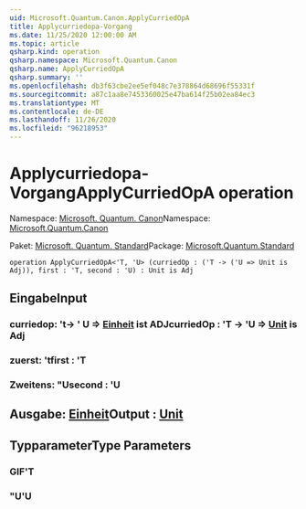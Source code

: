 ```yaml
---
uid: Microsoft.Quantum.Canon.ApplyCurriedOpA
title: Applycurriedopa-Vorgang
ms.date: 11/25/2020 12:00:00 AM
ms.topic: article
qsharp.kind: operation
qsharp.namespace: Microsoft.Quantum.Canon
qsharp.name: ApplyCurriedOpA
qsharp.summary: ''
ms.openlocfilehash: db3f63cbe2ee5ef048c7e378864d68696f55331f
ms.sourcegitcommit: a87c1aa8e7453360025e47ba614f25b02ea84ec3
ms.translationtype: MT
ms.contentlocale: de-DE
ms.lasthandoff: 11/26/2020
ms.locfileid: "96218953"
---
```

# <a name="applycurriedopa-operation"></a><span data-ttu-id="d8da0-102">Applycurriedopa-Vorgang</span><span class="sxs-lookup"><span data-stu-id="d8da0-102">ApplyCurriedOpA operation</span></span>

<span data-ttu-id="d8da0-103">Namespace: [Microsoft. Quantum. Canon](xref:Microsoft.Quantum.Canon)</span><span class="sxs-lookup"><span data-stu-id="d8da0-103">Namespace: [Microsoft.Quantum.Canon](xref:Microsoft.Quantum.Canon)</span></span>

<span data-ttu-id="d8da0-104">Paket: [Microsoft. Quantum. Standard](https://nuget.org/packages/Microsoft.Quantum.Standard)</span><span class="sxs-lookup"><span data-stu-id="d8da0-104">Package: [Microsoft.Quantum.Standard](https://nuget.org/packages/Microsoft.Quantum.Standard)</span></span>




```qsharp
operation ApplyCurriedOpA<'T, 'U> (curriedOp : ('T -> ('U => Unit is Adj)), first : 'T, second : 'U) : Unit is Adj
```


## <a name="input"></a><span data-ttu-id="d8da0-105">Eingabe</span><span class="sxs-lookup"><span data-stu-id="d8da0-105">Input</span></span>

### <a name="curriedop--t---u--unit--is-adj"></a><span data-ttu-id="d8da0-106">curriedop: 't-> ' U => [Einheit](xref:microsoft.quantum.lang-ref.unit)  ist ADJ</span><span class="sxs-lookup"><span data-stu-id="d8da0-106">curriedOp : 'T -> 'U => [Unit](xref:microsoft.quantum.lang-ref.unit)  is Adj</span></span>




### <a name="first--t"></a><span data-ttu-id="d8da0-107">zuerst: 't</span><span class="sxs-lookup"><span data-stu-id="d8da0-107">first : 'T</span></span>




### <a name="second--u"></a><span data-ttu-id="d8da0-108">Zweitens: "U</span><span class="sxs-lookup"><span data-stu-id="d8da0-108">second : 'U</span></span>





## <a name="output--unit"></a><span data-ttu-id="d8da0-109">Ausgabe: [Einheit](xref:microsoft.quantum.lang-ref.unit)</span><span class="sxs-lookup"><span data-stu-id="d8da0-109">Output : [Unit](xref:microsoft.quantum.lang-ref.unit)</span></span>



## <a name="type-parameters"></a><span data-ttu-id="d8da0-110">Typparameter</span><span class="sxs-lookup"><span data-stu-id="d8da0-110">Type Parameters</span></span>

### <a name="t"></a><span data-ttu-id="d8da0-111">GIF</span><span class="sxs-lookup"><span data-stu-id="d8da0-111">'T</span></span>


### <a name="u"></a><span data-ttu-id="d8da0-112">"U</span><span class="sxs-lookup"><span data-stu-id="d8da0-112">'U</span></span>

